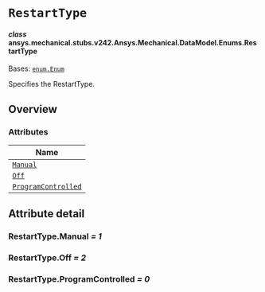 # `RestartType`

<a id="ansys.mechanical.stubs.v242.Ansys.Mechanical.DataModel.Enums.RestartType"></a>

#### *class* ansys.mechanical.stubs.v242.Ansys.Mechanical.DataModel.Enums.RestartType

Bases: [`enum.Enum`](https://docs.python.org/3/library/enum.html#enum.Enum)

Specifies the RestartType.

<!-- !! processed by numpydoc !! -->

<a id="overview"></a>

## Overview

### Attributes

| Name |
| -------------------------------------------------------------------------------------------------------------------------- |
| [`Manual`](#RestartType.Manual) |
| [`Off`](#RestartType.Off) |
| [`ProgramControlled`](#RestartType.ProgramControlled) |

<a id="attribute-detail"></a>

## Attribute detail

<a id="RestartType.Manual"></a>

### RestartType.Manual *= 1*

<a id="RestartType.Off"></a>

### RestartType.Off *= 2*

<a id="RestartType.ProgramControlled"></a>

### RestartType.ProgramControlled *= 0*


